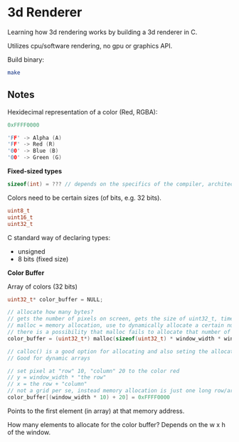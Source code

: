 # 3d Renderer

Learning how 3d rendering works by building a 3d renderer in C. 

Utilizes cpu/software rendering, no gpu or graphics API. 

Build binary:

```bash
make
```

## Notes

Hexidecimal representation of a color (Red, RGBA):

```c
0xFFFF0000

'FF' -> Alpha (A)
'FF' -> Red (R)
'00' -> Blue (B)
'00' -> Green (G)
```

__Fixed-sized types__

```c
sizeof(int) = ??? // depends on the specifics of the compiler, architecture of the machine.
```

Colors need to be certain sizes (of bits, e.g. 32 bits).

```c
uint8_t 
uint16_t
uint32_t
```

C standard way of declaring types:
- unsigned
- 8 bits (fixed size)

__Color Buffer__ 

Array of colors (32 bits)

```c
uint32_t* color_buffer = NULL;

// allocate how many bytes? 
// gets the number of pixels on screen, gets the size of uint32_t, times the # of pixels, the allocation needed, cast to a uint32_t pointer
// malloc = memory allocation, use to dynamically allocate a certain number of bytes in the heap
// there is a possibility that malloc fails to allocate that number of bytes in memory (maybe the machine does not have enough free memory). If that happens, malloc will return a NULL pointer.
color_buffer = (uint32_t*) malloc(sizeof(uint32_t) * window_width * window_height);

// calloc() is a good option for allocating and also seting the allocated memory to zero.
// Good for dynamic arrays

// set pixel at "row" 10, "column" 20 to the color red
// y = window_width * "the row" 
// x = the row + "column"
// not a grid per se, instead memory allocation is just one long row/array. Imagine a rect grid smushed into one long sequence...
color_buffer[(window_width * 10) + 20] = 0xFFFF0000
```

Points to the first element (in array) at that memory address. 

How many elements to allocate for the color buffer? Depends on the w x h of the window.
